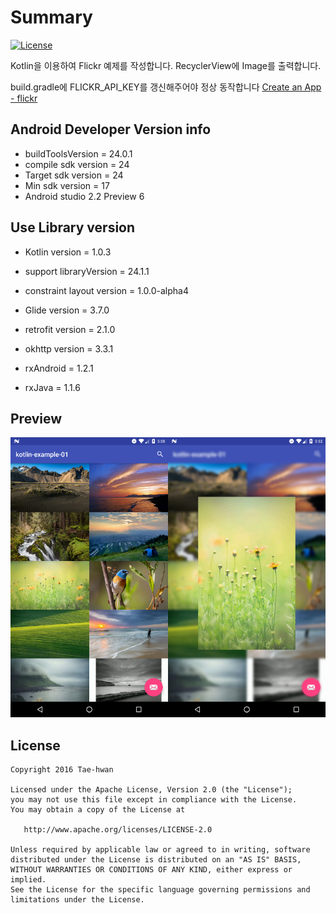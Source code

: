 # Summary

[![License](https://img.shields.io/hexpm/l/plug.svg)]()

Kotlin을 이용하여 Flickr 예제를 작성합니다.
RecyclerView에 Image를 출력합니다.

build.gradle에 FLICKR_API_KEY를 갱신해주어야 정상 동작합니다
[Create an App - flickr](https://www.flickr.com/services/apps/create/)


## Android Developer Version info

- buildToolsVersion = 24.0.1
- compile sdk version = 24
- Target sdk version = 24
- Min sdk version = 17
- Android studio 2.2 Preview 6


## Use Library version

- Kotlin version = 1.0.3

- support libraryVersion = 24.1.1
- constraint layout version = 1.0.0-alpha4

- Glide version = 3.7.0

- retrofit version = 2.1.0
- okhttp version = 3.3.1

- rxAndroid = 1.2.1
- rxJava = 1.1.6


## Preview

![sample_image_0.png](images/sample_image_0.png)


## License

```
Copyright 2016 Tae-hwan

Licensed under the Apache License, Version 2.0 (the "License");
you may not use this file except in compliance with the License.
You may obtain a copy of the License at

   http://www.apache.org/licenses/LICENSE-2.0

Unless required by applicable law or agreed to in writing, software
distributed under the License is distributed on an "AS IS" BASIS,
WITHOUT WARRANTIES OR CONDITIONS OF ANY KIND, either express or implied.
See the License for the specific language governing permissions and
limitations under the License.
```
